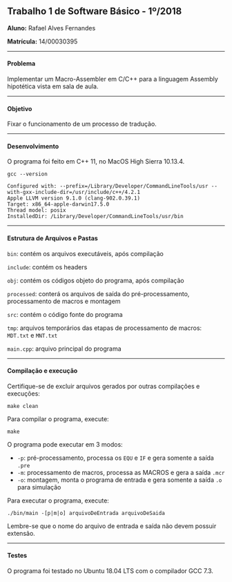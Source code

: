 ## Trabalho 1 de Software Básico - 1º/2018

**Aluno:** Rafael Alves Fernandes

**Matrícula:** 14/00030395

---

#### Problema

Implementar um Macro-Assembler em C/C++ para a linguagem Assembly hipotética vista em sala de aula.

---

#### Objetivo

Fixar o funcionamento de um processo de tradução.

---

#### Desenvolvimento

O programa foi feito em C++ 11, no MacOS High Sierra 10.13.4.

`gcc --version`

```
Configured with: --prefix=/Library/Developer/CommandLineTools/usr --with-gxx-include-dir=/usr/include/c++/4.2.1
Apple LLVM version 9.1.0 (clang-902.0.39.1)
Target: x86_64-apple-darwin17.5.0
Thread model: posix
InstalledDir: /Library/Developer/CommandLineTools/usr/bin
```

---

#### Estrutura de Arquivos e Pastas

`bin`: contém os arquivos executáveis, após compilação

`include`: contém os headers

`obj`: contém os códigos objeto do programa, após compilação

`processed`: conterá os arquivos de saída do pré-processamento, processamento de macros e montagem

`src`: contém o código fonte do programa

`tmp`: arquivos temporários das etapas de processamento de macros: `MDT.txt` e `MNT.txt`

`main.cpp`: arquivo principal do programa

---

#### Compilação e execução

Certifique-se de excluir arquivos gerados por outras compilações e execuções:

```
make clean
```

Para compilar o programa, execute:

```
make
```

O programa pode executar em 3 modos:

- `-p`: pré-processamento, processa os `EQU` e `IF` e gera somente a saída `.pre`
- `-m`: processamento de macros, processa as MACROS e gera a saída `.mcr`
- `-o`: montagem, monta o programa de entrada e gera somente a saída `.o` para simulação

Para executar o programa, execute:

```
./bin/main -[p|m|o] arquivoDeEntrada arquivoDeSaida
```

Lembre-se que o nome do arquivo de entrada e saída não devem possuir extensão.

---

#### Testes

O programa foi testado no Ubuntu 18.04 LTS com o compilador GCC 7.3.